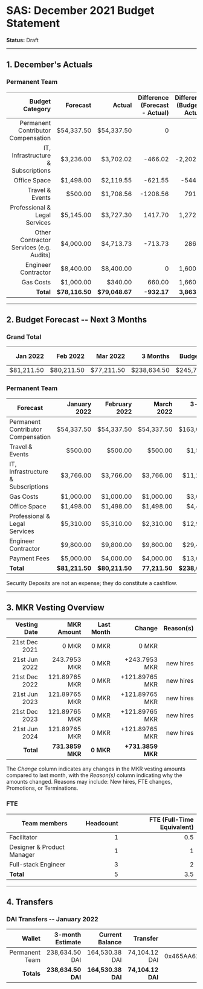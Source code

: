 # SAS: December 2021 Budget Statement

**Status:** Draft

---
## 1. December's Actuals

### Permanent Team

| Budget Category                          | Forecast      | Actual       |Difference (Forecast - Actual)|Difference (Budget - Actual)| Budget       |
|-----------------------------------------:|--------------:|-------------:|-----------------------------:|---------------------------:|-------------:|
| Permanent Contributor Compensation       |     $54,337.50|    $54,337.50|                             0|                           0|    $54,337.50|
| IT, Infrastructure & Subscriptions       |      $3,236.00|     $3,702.02|                       -466.02|                   -2,202.02|     $1,500.00|
| Office Space                             |      $1,498.00|     $2,119.55|                       -621.55|                     -544.55|     $1,575.00|
| Travel & Events                          |        $500.00|     $1,708.56|                      -1208.56|                      791.44|     $2,500.00|
| Professional & Legal Services            |      $5,145.00|     $3,727.30|                       1417.70|                    1,272.70|     $5,000.00|
| Other Contractor Services (e.g. Audits)  |      $4,000.00|     $4,713.73|                       -713.73|                      286.27|     $5,000.00|
| Engineer Contractor                      |      $8,400.00|     $8,400.00|                             0|                    1,600.00|    $10,000.00|
| Gas Costs                                |      $1,000.00|       $340.00|                        660.00|                    1,660.00|     $2,000.00|
| **Total**                                | **$78,116.50**|**$79,048.67**|                   **-932.17**|                **3,863.83**|**$82,912.50**|

---

## 2. Budget Forecast -- Next 3 Months

### Grand Total

|  Jan 2022  |  Feb 2022  |  Mar 2022  |  3 Months  | Budget Cap | Total Budget Cap |
| ----------:| ----------:| ----------:| ----------:| ----------:| ----------------:|
|  $81,211.50|  $80,211.50|  $77,211.50| $238,634.50| $245,737.50|       $282,598.13|

### Permanent Team

| Forecast                            | January 2022 | February 2022 |  March 2022 | 3-month Total |   Budget Cap  |
|-------------------------------------|-------------:|--------------:|------------:|--------------:|--------------:|
| Permanent Contributor Compensation  |    $54,337.50|     $54,337.50|   $54,337.50|    $163,012.50|    $163,012.50|
| Travel & Events                     |       $500.00|        $500.00|      $500.00|      $1,500.00|      $7,500.00|
| IT, Infrastructure & Subscriptions  |     $3,766.00|      $3,766.00|    $3,766.00|     $11,298.00|      $4,500.00|
| Gas Costs                           |     $1,000.00|      $1,000.00|    $1,000.00|      $3,000.00|      $6,000.00|
| Office Space                        |     $1,498.00|      $1,498.00|    $1,498.00|      $4,494.00|      $4,725.00|
| Professional & Legal Services       |     $5,310.00|      $5,310.00|    $2,310.00|     $12,930.00|     $15,000.00|
| Engineer Contractor                 |     $9,800.00|      $9,800.00|    $9,800.00|     $29,400.00|     $30,000.00|
| Payment Fees                        |     $5,000.00|      $4,000.00|    $4,000.00|     $13,000.00|     $15,000.00|
| **Total**                           |**$81,211.50**| **$80,211.50**|**77,211.50**|**$238,634.50**|**$245,737.50**|

Security Deposits are not an expense; they do constitute a cashflow.

---

## 3. MKR Vesting Overview


|  Vesting Date         |       MKR Amount | Last Month |          Change |      Reason(s) |
|----------------------:|-----------------:|-----------:|----------------:|---------------:|
|  21st Dec 2021        |       0 MKR      |      0 MKR |     0 MKR       |                |
|  21st Jun 2022        |     243.7953 MKR |      0 MKR |   +243.7953 MKR |      new hires |
|  21st Dec 2022        |    121.89765 MKR |      0 MKR |  +121.89765 MKR |      new hires |
|  21st Jun 2023        |    121.89765 MKR |      0 MKR |  +121.89765 MKR |      new hires |
|  21st Dec 2023        |    121.89765 MKR |      0 MKR |  +121.89765 MKR |      new hires |
|  21st Jun 2024        |    121.89765 MKR |      0 MKR |  +121.89765 MKR |      new hires |
|  **Total**            | **731.3859 MKR** |  **0 MKR** |**+731.3859 MKR**|                |

The *Change* column indicates any changes in the MKR vesting amounts compared to last month, with the *Reason(s)* column indicating why the amounts changed. Reasons may include: New hires, FTE changes, Promotions, or Terminations.

### FTE

| Team members              |Headcount|FTE (Full-Time Equivalent)|
|---------------------------|--------:|-------------------------:|
| Facilitator               |1        |0.5                       |
| Designer & Product Manager|1        |1                         |
| Full-stack Engineer       |3        |2                         |
| **Total**                 |5        |3.5                       |

---

## 4. Transfers

### DAI Transfers -- January 2022

|           Wallet|  3-month Estimate|   Current Balance|         Transfer|                         Multi-sig Address|
|----------------:|-----------------:|-----------------:|----------------:|-----------------------------------------:|
|   Permanent Team|    238,634.50 DAI|    164,530.38 DAI|    74,104.12 DAI|0x465AA62a82E220B331f5ECcA697c20E89554B298|
|       **Totals**|**238,634.50 DAI**|**164,530.38 DAI**|**74,104.12 DAI**|                                          |
